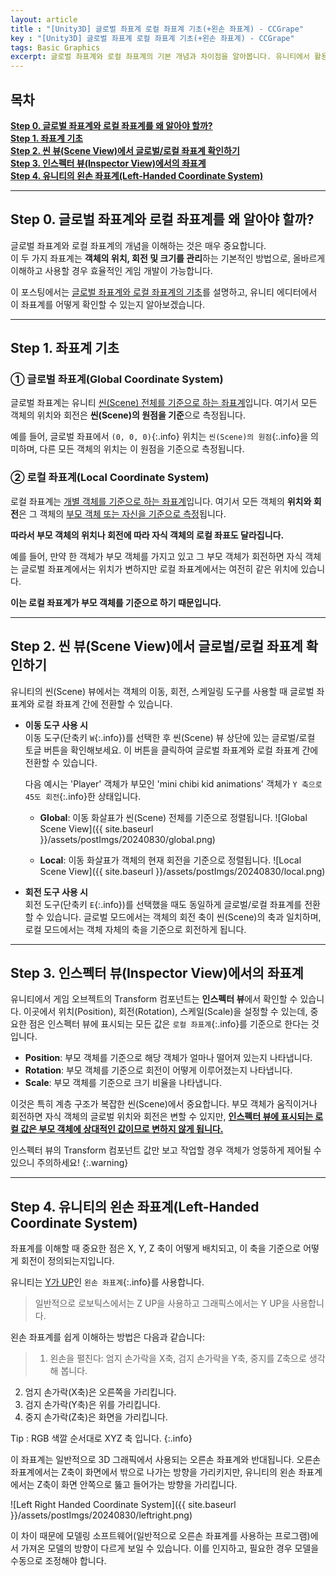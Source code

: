 ```yaml
---
layout: article 
title : "[Unity3D] 글로벌 좌표계 로컬 좌표계 기초(+왼손 좌표계) - CCGrape"
key : "[Unity3D] 글로벌 좌표계 로컬 좌표계 기초(+왼손 좌표계) - CCGrape"
tags: Basic Graphics 
excerpt: 글로벌 좌표계와 로컬 좌표계의 기본 개념과 차이점을 알아봅니다. 유니티에서 활용되는 왼손 좌표계도 알아봅니다.
---
```


## 목차
**[Step 0. 글로벌 좌표계와 로컬 좌표계를 왜 알아야 할까?](#step-0-글로벌-좌표계와-로컬-좌표계를-왜-알아야-할까)**<br/>
**[Step 1. 좌표계 기초](#step-1-좌표계-기초)**<br/>
**[Step 2. 씬 뷰(Scene View)에서 글로벌/로컬 좌표계 확인하기](#step-2-씬-뷰scene-view에서-글로벌로컬-좌표계-확인하기)**<br/>
**[Step 3. 인스펙터 뷰(Inspector View)에서의 좌표계](#step-3-인스펙터-뷰inspector-view에서의-좌표계)**<br/>
**[Step 4. 유니티의 왼손 좌표계(Left-Handed Coordinate System)](#step-4-유니티의-왼손-좌표계left-handed-coordinate-system)**<br/>

---
## Step 0. 글로벌 좌표계와 로컬 좌표계를 왜 알아야 할까?
글로벌 좌표계와 로컬 좌표계의 개념을 이해하는 것은 매우 중요합니다.     
이 두 가지 좌표계는 **객체의 위치, 회전 및 크기를 관리**하는 기본적인 방법으로, 올바르게 이해하고 사용할 경우 효율적인 게임 개발이 가능합니다. 

이 포스팅에서는 <u>글로벌 좌표계와 로컬 좌표계의 기초</u>를 설명하고, 유니티 에디터에서 이 좌표계를 어떻게 확인할 수 있는지 알아보겠습니다.

---
## Step 1. 좌표계 기초

### ① 글로벌 좌표계(Global Coordinate System)
글로벌 좌표계는 유니티 <u>씬(Scene) 전체를 기준으로 하는 좌표계</u>입니다. 
여기서 모든 객체의 위치와 회전은 **씬(Scene)의 원점을 기준**으로 측정됩니다. 

예를 들어, 글로벌 좌표에서 `(0, 0, 0)`{:.info} 위치는 `씬(Scene)의 원점`{:.info}을 의미하며, 다른 모든 객체의 위치는 이 원점을 기준으로 측정됩니다. 

### ② 로컬 좌표계(Local Coordinate System)
로컬 좌표계는 <u>개별 객체를 기준으로 하는 좌표계</u>입니다. 
여기서 모든 객체의 **위치와 회전**은 그 객체의 <u>부모 객체 또는 자신을 기준으로 측정</u>됩니다.        

**따라서 부모 객체의 위치나 회전에 따라 자식 객체의 로컬 좌표도 달라집니다.**

예를 들어, 만약 한 객체가 부모 객체를 가지고 있고 그 부모 객체가 회전하면 자식 객체는 글로벌 좌표계에서는 위치가 변하지만 로컬 좌표계에서는 여전히 같은 위치에 있습니다.    

**이는 로컬 좌표계가 부모 객체를 기준으로 하기 때문입니다.**

---
## Step 2. 씬 뷰(Scene View)에서 글로벌/로컬 좌표계 확인하기
유니티의 씬(Scene) 뷰에서는 객체의 이동, 회전, 스케일링 도구를 사용할 때 글로벌 좌표계와 로컬 좌표계 간에 전환할 수 있습니다. 

- **이동 도구 사용 시**  
   이동 도구(단축키 `W`{:.info})를 선택한 후 씬(Scene) 뷰 상단에 있는 글로벌/로컬 토글 버튼을 확인해보세요. 
   이 버튼을 클릭하여 글로벌 좌표계와 로컬 좌표계 간에 전환할 수 있습니다. 

   다음 예시는 'Player' 객체가 부모인 'mini chibi kid animations' 객체가 `Y 축으로 45도 회전`{:.info}한 상태입니다.
   
   - **Global**: 이동 화살표가 씬(Scene) 전체를 기준으로 정렬됩니다.
   ![Global Scene View]({{ site.baseurl }}/assets/postImgs/20240830/global.png)

   - **Local**: 이동 화살표가 객체의 현재 회전을 기준으로 정렬됩니다.
   ![Local Scene View]({{ site.baseurl }}/assets/postImgs/20240830/local.png)
   
- **회전 도구 사용 시**  
   회전 도구(단축키 `E`{:.info})를 선택했을 때도 동일하게 글로벌/로컬 좌표계를 전환할 수 있습니다. 
   글로벌 모드에서는 객체의 회전 축이 씬(Scene)의 축과 일치하며, 로컬 모드에서는 객체 자체의 축을 기준으로 회전하게 됩니다.

---
## Step 3. 인스펙터 뷰(Inspector View)에서의 좌표계
유니티에서 게임 오브젝트의 Transform 컴포넌트는 **인스펙터 뷰**에서 확인할 수 있습니다. 
이곳에서 위치(Position), 회전(Rotation), 스케일(Scale)을 설정할 수 있는데, 중요한 점은 인스펙터 뷰에 표시되는 모든 값은 `로컬 좌표계`{:.info}를 기준으로 한다는 것입니다. 

- **Position**: 부모 객체를 기준으로 해당 객체가 얼마나 떨어져 있는지 나타냅니다.
- **Rotation**: 부모 객체를 기준으로 회전이 어떻게 이루어졌는지 나타냅니다.
- **Scale**: 부모 객체를 기준으로 크기 비율을 나타냅니다.

이것은 특히 계층 구조가 복잡한 씬(Scene)에서 중요합니다. 
부모 객체가 움직이거나 회전하면 자식 객체의 글로벌 위치와 회전은 변할 수 있지만, **<u>인스펙터 뷰에 표시되는 로컬 값은 부모 객체에 상대적인 값이므로 변하지 않게 됩니다.</u>**

인스펙터 뷰의 Transform 컴포넌트 값만 보고 작업할 경우 객체가 엉뚱하게 제어될 수 있으니 주의하세요!
{:.warning}

---
## Step 4. 유니티의 왼손 좌표계(Left-Handed Coordinate System) 
좌표계를 이해할 때 중요한 점은 X, Y, Z 축이 어떻게 배치되고, 이 축을 기준으로 어떻게 회전이 정의되는지입니다.

유니티는 <u>Y가 UP</u>인 `왼손 좌표계`{:.info}를 사용합니다. 

> 일반적으로 로보틱스에서는 Z UP을 사용하고 그래픽스에서는 Y UP을 사용합니다.

왼손 좌표계를 쉽게 이해하는 방법은 다음과 같습니다:

> 1. 왼손을 펼친다: 엄지 손가락을 X축, 검지 손가락을 Y축, 중지를 Z축으로 생각해 봅니다.
2. 엄지 손가락(X축)은 오른쪽을 가리킵니다.
3. 검지 손가락(Y축)은 위를 가리킵니다.
4. 중지 손가락(Z축)은 화면을 가리킵니다.     

Tip : RGB 색깔 순서대로 XYZ 축 입니다.
{:.info}

이 좌표계는 일반적으로 3D 그래픽에서 사용되는 오른손 좌표계와 반대됩니다. 
오른손 좌표계에서는 Z축이 화면에서 밖으로 나가는 방향을 가리키지만, 유니티의 왼손 좌표계에서는 Z축이 화면 안쪽으로 뚫고 들어가는 방향을 가리킵니다.

![Left Right Handed Coordinate System]({{ site.baseurl }}/assets/postImgs/20240830/leftright.png)

이 차이 때문에 모델링 소프트웨어(일반적으로 오른손 좌표계를 사용하는 프로그램)에서 가져온 모델의 방향이 다르게 보일 수 있습니다. 이를 인지하고, 필요한 경우 모델을 수동으로 조정해야 합니다.